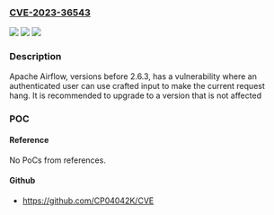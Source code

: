 ### [CVE-2023-36543](https://cve.mitre.org/cgi-bin/cvename.cgi?name=CVE-2023-36543)
![](https://img.shields.io/static/v1?label=Product&message=Apache%20Airflow&color=blue)
![](https://img.shields.io/static/v1?label=Version&message=0%3C%202.6.3%20&color=brighgreen)
![](https://img.shields.io/static/v1?label=Vulnerability&message=CWE-20%20Improper%20Input%20Validation&color=brighgreen)

### Description

Apache Airflow, versions before 2.6.3, has a vulnerability where an authenticated user can use crafted input to make the current request hang. It is recommended to upgrade to a version that is not affected

### POC

#### Reference
No PoCs from references.

#### Github
- https://github.com/CP04042K/CVE

